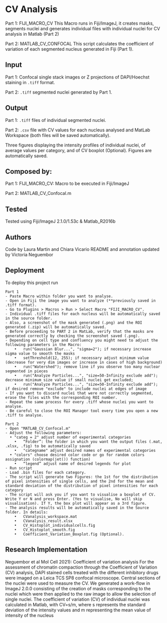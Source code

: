 # CV Analysis 

Part 1: FIJI_MACRO_CV
This Macro runs in Fiji/ImageJ, it creates masks, segments nuclei and generates individual files with individual nuclei for CV analysis in Matlab (Part 2)

Part 2: MATLAB_CV_CONFOCAL
This script calculates the coefficient of variation of each segmented nucleus generated in Fiji (Part 1).

## Input 

Part 1:
 Confocal single stack images or Z projections of DAPI/Hoechst staining in `.tiff` format. 

Part 2: 
`.tiff` segmented nuclei generated by Part 1. 
  
## Output 
Part 1: `.tiff` files of individual segmented nuclei. 

Part 2:
`.csv` file with CV values for each nucleus analysed and MatLab Workspace (both files will be saved automatically).

Three figures displaying the intensity profiles of individual nuclei, of average values per category, and of CV boxplot (Optional). Figures are automatically saved. 

  
## Composed by: 
Part 1: FIJI_MACRO_CV: Macro to be executed in Fiji/ImageJ

Part 2: MATLAB_CV_Confocal.m

  
## Tested
Tested using Fiji/ImageJ 2.1.0/1.53c & Matlab_R2016b

  
## Authors 
Code by Laura Martin and Chiara Vicario 
README and annotation updated by Victoria Neguembor

  
## Deployment

To deploy this project run

```
Part 1
- Paste Macro within folder you want to analyse. 
- Open in Fiji the image you want to analyze (**previously saved in .tiff format). 
- Go to Plugins > Macros > Run > Select Macro "FIJI_MACRO_CV". 
- Individual .tiff files for each nucleus will be automatically saved in the source folder. 
- Also, a screenshot of the mask generated (.png) and the ROI generated (.zip) will be automatically saved. 
- Before proceeding to PART 2 in MatLab, verify that the masks are generated correctly by checking the screenshot saved (.png). 
- Depending on cell type and confluency you might need to adjust the following parameters in the Macro:
	•	run("Gaussian Blur...", "sigma=2"); if necessary increase sigma value to smooth the masks 
	•	setThreshold(12, 255); if necessary adjust minimum value (decrease for very dim images or increase in cases of high background) 
	•	run("Watershed"); remove line if you observe too many nuclear segmented in pieces
	•	run("Analyze Particles...", "size=50-Infinity exclude add"); decrease minimum size value if small nuclei get excluded; 
	•	run("Analyze Particles...", "size=50-Infinity exclude add"); if desired remove "exclude" to include nuclei at edges of image
- If you want to discard nuclei that were not correctly segmented, erase the files with the corresponding ROI number.   
- Repeat the same process for every .tiff whose nuclei you want to analyse.
- Be careful to close the ROI Manager tool every time you open a new .tiff to analyse.

Part 2
- Open "MATLAB_CV_Confocal.m"
- Adjust the following parameters: 
  •	"categ = 2" adjust number of experimental categories
	•	“Folder”: the folder in which you want the output files (.mat, .xlsx, .fig) to be automatically saved
	•	"categname" adjust desired names of experimental categories
  •	"colors" choose desired color code or go for random colors assignation (colormap(jet()) function)
	•	“legend” adjust name of desired legends for plot
- Run script
- Load .bin files for each category. 
- The script will generate two Figures: the 1st for the distribution of pixel intensities of single cells, and the 2nd for the mean and standard deviation of the distribution of pixel intensities for each category
- The script will ask you if you want to visualise a boxplot of CV. Write Y or N and press Enter. (Yes to visualise, No will skip visualisation). If Y, the box plot will appear as a 3rd figure.
- The analysis results will be automatically saved in the Source folder. In details:
	•	CVanalysis_workspace.mat
	•	CVanalysis_result.xlsx
	•	CV_Histoplot_individualcells.fig
	•	CV_Histoplot_smooth.fig
	•	Coefficient_Variation_Boxplot.fig (Optional). 

```
## Research Implementation 
Neguembor et al Mol Cell 2021): 
Coefficient of variation analysis For the assessment of chromatin compaction through the Coefficient of Variation (CV) analysis, DAPI stained cells treated with the different inhibitory drugs were imaged on a Leica TCS SP8 confocal microscope. Central sections of the nuclei were used to measure the CV. We generated a work-flow in ImageJ 2.0.0 consisting of the creation of masks corresponding to the nuclei which were then applied to the raw image to allow the selection of single nuclei. The coefficient of variation (CV) of individual nuclei was calculated in Matlab, with CV=s/m, where s represents the standard deviation of the intensity values and m representing the mean value of intensity of the nucleus
